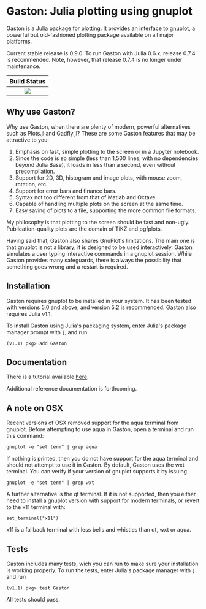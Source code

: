 Gaston: Julia plotting using gnuplot
==================================== 

Gaston is a [Julia](https://julialang.org)  package for plotting. It provides an interface to [gnuplot](http://gnuplot.info), a powerful but old-fashioned plotting package available on all major platforms.

Current stable release is 0.9.0. To run Gaston with Julia 0.6.x, release 0.7.4 is recommended. Note, however, that release 0.7.4 is no longer under maintenance.

| **Build Status** |
|:----------------:|
| [![][travis-img]][travis-url] |

Why use Gaston?
--------------

Why use Gaston, when there are plenty of modern, powerful alternatives such as Plots.jl and Gadfly.jl?  These are some Gaston features that may be attractive to you:

1. Emphasis on fast, simple plotting to the screen or in a Jupyter notebook.
1. Since the code is so simple (less than 1,500 lines, with no dependencies beyond Julia Base), it loads in less than a second, even without precompilation.
1. Support for 2D, 3D, histogram and image plots, with mouse zoom, rotation, etc.
1. Support for error bars and finance bars.
1. Syntax not too different from that of Matlab and Octave.
1. Capable of handling multiple plots on the screen at the same time.
1. Easy saving of plots to a file, supporting the more common file formats.

My philosophy is that plotting to the screen should be fast and non-ugly. Publication-quality plots are the domain of TiKZ and pgfplots.

Having said that, Gaston also shares GnuPlot's limitations. The main one is that gnuplot is not a library; it is designed to be used interactively. Gaston simulates a user typing interactive commands in a gnuplot session. While Gaston provides many safeguards, there is always the possibility that something goes wrong and a restart is required.

Installation
------------

Gaston requires gnuplot to be installed in your system. It has been tested with versions 5.0 and above, and version 5.2 is recommended. Gaston also requires Julia v1.1.

To install Gaston using Julia's packaging system, enter Julia's package manager prompt with `]`, and run

    (v1.1) pkg> add Gaston

Documentation
-------------

There is a tutorial available [here](https://nbviewer.jupyter.org/github/mbaz/Gaston.jl/blob/master/doc/gaston-tutorial.ipynb).

Additional reference documentation is forthcoming.

A note on OSX
-------------

Recent versions of OSX removed support for the aqua terminal from gnuplot.
Before attempting to use aqua in Gaston, open a terminal and run this
command:

    gnuplot -e "set term" | grep aqua

If nothing is printed, then you do not have support for the aqua terminal and
should not attempt to use it in Gaston. By default, Gaston uses the wxt
terminal. You can verify if your version of gnuplot supports it by issuing

    gnuplot -e "set term" | grep wxt

A further alternative is the qt terminal. If it is not supported, then you either need to install a gnuplot version with support for modern terminals, or revert to the x11 terminal with:

    set_terminal("x11")

x11 is a fallback terminal with less bells and whistles than qt, wxt or aqua.

Tests
-----

Gaston includes many tests, wich you can run to make sure your installation is
working properly. To run the tests, enter Julia's package manager with `]` and run

    (v1.1) pkg> test Gaston

All tests should pass.

[travis-url]: https://api.travis-ci.org/mbaz/Gaston.jl
[travis-img]: https://api.travis-ci.org/mbaz/Gaston.jl.svg?tag=v0.9.0
